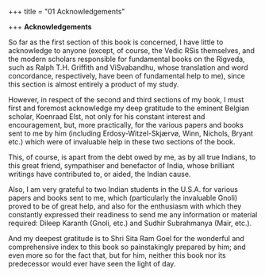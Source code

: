 +++
title = "01 Acknowledgements"

+++
**Acknowledgements**

So far as the first section of this book is concerned, I have little to acknowledge to anyone (except, of course, the Vedic RSis themselves, and the modern scholars responsible for fundamental books on the Rigveda, such as Ralph T.H. Griffith and ViSvabandhu, whose translation and word concordance, respectively, have been of fundamental help to me), since this section is almost entirely a product of my study.

However, in respect of the second and third sections of my book, I must first and foremost acknowledge my deep gratitude to the eminent Belgian scholar, Koenraad Elst, not only for his constant interest and encouragement, but, more practically, for the various papers and books sent to me by him (including Erdosy-Witzel-Skjærvø, Winn, Nichols, Bryant etc.) which were of invaluable help in these two sections of the book.

This, of course, is apart from the debt owed by me, as by all true Indians, to this great friend, sympathiser and benefactor of India, whose brilliant writings have contributed to, or aided, the Indian cause.

Also, I am very grateful to two Indian students in the U.S.A. for various papers and books sent to me, which (particularly the invaluable Gnoli) proved to be of great help, and also for the enthusiasm with which they constantly expressed their readiness to send me any information or material required: Dileep Karanth (Gnoli, etc.) and Sudhir Subrahmanya (Mair, etc.).

And my deepest gratitude is to Shri Sita Ram Goel for the wonderful and comprehensive index to this book so painstakingly prepared by him; and even more so for the fact that, but for him, neither this book nor its predecessor would ever have seen the light of day.
